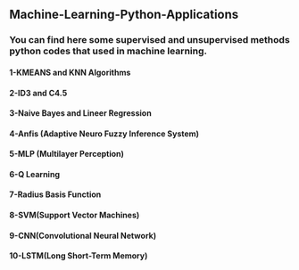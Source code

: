 ## Machine-Learning-Python-Applications
### You can find here  some supervised and unsupervised methods python codes that used in machine learning.

#### 1-KMEANS and KNN Algorithms
#### 2-ID3 and C4.5 
#### 3-Naive Bayes and Lineer Regression
#### 4-Anfis (Adaptive Neuro Fuzzy Inference System)
#### 5-MLP (Multilayer Perception)
#### 6-Q Learning
#### 7-Radius Basis Function
#### 8-SVM(Support Vector Machines)
#### 9-CNN(Convolutional Neural Network)
#### 10-LSTM(Long Short-Term Memory)
